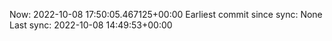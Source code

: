 Now: 2022-10-08 17:50:05.467125+00:00 Earliest commit since sync: None Last sync: 2022-10-08 14:49:53+00:00
